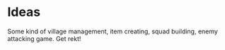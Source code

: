 # Ideas
Some kind of village management, item creating, squad building, enemy attacking game.
Get rekt!

